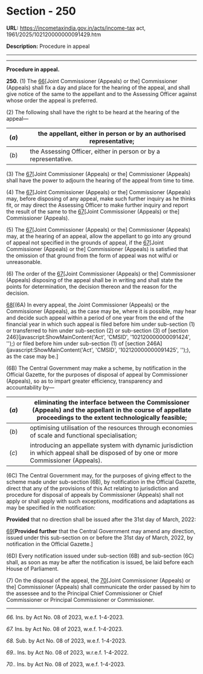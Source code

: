 # Section - 250

**URL:** https://incometaxindia.gov.in/acts/income-tax act, 1961/2025/102120000000091429.htm

**Description:** Procedure in appeal

---

****

**Procedure in appeal.**

**250.** (1) The [66](javascript:ShowFootnote\('fn66'\);)[Joint Commissioner (Appeals) or the] Commissioner (Appeals) shall fix a day and place for the hearing of the appeal, and shall give notice of the same to the appellant and to the Assessing Officer against whose order the appeal is preferred.

(2) The following shall have the right to be heard at the hearing of the appeal—

(_a_) |  |  the appellant, either in person or by an authorised representative;  
---|---|---  
(_b_) |  |  the Assessing Officer, either in person or by a representative.  
  
(3) The [67](javascript:ShowFootnote\('fn67'\);)[Joint Commissioner (Appeals) or the] Commissioner (Appeals) shall have the power to adjourn the hearing of the appeal from time to time.

(4) The [67](javascript:ShowFootnote\('fn67'\);)[Joint Commissioner (Appeals) or the] Commissioner (Appeals) may, before disposing of any appeal, make such further inquiry as he thinks fit, or may direct the Assessing Officer to make further inquiry and report the result of the same to the [67](javascript:ShowFootnote\('fn67'\);)[Joint Commissioner (Appeals) or the] Commissioner (Appeals).

(5) The [67](javascript:ShowFootnote\('fn67'\);)[Joint Commissioner (Appeals) or the] Commissioner (Appeals) may, at the hearing of an appeal, allow the appellant to go into any ground of appeal not specified in the grounds of appeal, if the [67](javascript:ShowFootnote\('fn67'\);)[Joint Commissioner (Appeals) or the] Commissioner (Appeals) is satisfied that the omission of that ground from the form of appeal was not wilful or unreasonable.

(6) The order of the [67](javascript:ShowFootnote\('fn67'\);)[Joint Commissioner (Appeals) or the] Commissioner (Appeals) disposing of the appeal shall be in writing and shall state the points for determination, the decision thereon and the reason for the decision.

[68](javascript:ShowFootnote\('fn68'\);)[(6A) In every appeal, the Joint Commissioner (Appeals) or the Commissioner (Appeals), as the case may be, where it is possible, may hear and decide such appeal within a period of one year from the end of the financial year in which such appeal is filed before him under sub-section (1) or transferred to him under sub-section (2) or sub-section (3) of [section 246](javascript:ShowMainContent\('Act', 'CMSID', '102120000000091424', ''\);) or filed before him under sub-section (1) of [section 246A](javascript:ShowMainContent\('Act', 'CMSID', '102120000000091425', ''\);), as the case may be.]

(6B) The Central Government may make a scheme, by notification in the Official Gazette, for the purposes of disposal of appeal by Commissioner (Appeals), so as to impart greater efficiency, transparency and accountability by—

(_a_) |  |  eliminating the interface between the Commissioner (Appeals) and the appellant in the course of appellate proceedings to the extent technologically feasible;  
---|---|---  
(_b_) |  |  optimising utilisation of the resources through economies of scale and functional specialisation;  
(_c_) |  |  introducing an appellate system with dynamic jurisdiction in which appeal shall be disposed of by one or more Commissioner (Appeals).  
  
(6C) The Central Government may, for the purposes of giving effect to the scheme made under sub-section (6B), by notification in the Official Gazette, direct that any of the provisions of this Act relating to jurisdiction and procedure for disposal of appeals by Commissioner (Appeals) shall not apply or shall apply with such exceptions, modifications and adaptations as may be specified in the notification:

**Provided** that no direction shall be issued after the 31st day of March, 2022:

[69](javascript:ShowFootnote\('fn69'\);)[**Provided further** that the Central Government may amend any direction, issued under this sub-section on or before the 31st day of March, 2022, by notification in the Official Gazette.]

(6D) Every notification issued under sub-section (6B) and sub-section (6C) shall, as soon as may be after the notification is issued, be laid before each House of Parliament.

(7) On the disposal of the appeal, the [70](javascript:ShowFootnote\('fn70'\);)[Joint Commissioner (Appeals) or the] Commissioner (Appeals) shall communicate the order passed by him to the assessee and to the Principal Chief Commissioner or Chief Commissioner or Principal Commissioner or Commissioner.

* * *

_66._ Ins. by Act No. 08 of 2023, w.e.f. 1-4-2023.

_67._ Ins. by Act No. 08 of 2023, w.e.f. 1-4-2023.

_68._ Sub. by Act No. 08 of 2023, w.e.f. 1-4-2023.

_69._. Ins. by Act No. 08 of 2023, w.r.e.f. 1-4-2022.

_70._. Ins. by Act No. 08 of 2023, w.e.f. 1-4-2023.